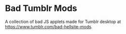# Bad Tumblr Mods
A collection of bad JS applets made for Tumblr desktop at https://www.tumblr.com/bad-hellsite-mods.

